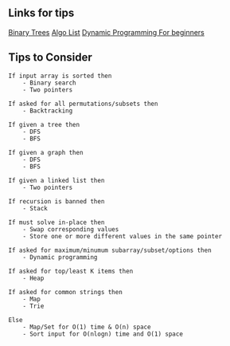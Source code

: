 ## Links for tips 

[Binary Trees](https://leetcode.com/discuss/study-guide/1212004/Binary-Trees-study-guide)
[Algo List](https://leetcode.com/discuss/study-guide/1204393/Algo-List)
[Dynamic Programming For beginners](https://leetcode.com/discuss/study-guide/662866/DP-for-Beginners-Problems-or-Patterns-or-Sample-Solutions)


## Tips to Consider

```
If input array is sorted then
    - Binary search
    - Two pointers

If asked for all permutations/subsets then
    - Backtracking

If given a tree then
    - DFS
    - BFS

If given a graph then
    - DFS
    - BFS

If given a linked list then
    - Two pointers

If recursion is banned then
    - Stack

If must solve in-place then
    - Swap corresponding values
    - Store one or more different values in the same pointer

If asked for maximum/minumum subarray/subset/options then
    - Dynamic programming

If asked for top/least K items then
    - Heap

If asked for common strings then
    - Map
    - Trie

Else
    - Map/Set for O(1) time & O(n) space
    - Sort input for O(nlogn) time and O(1) space
```
